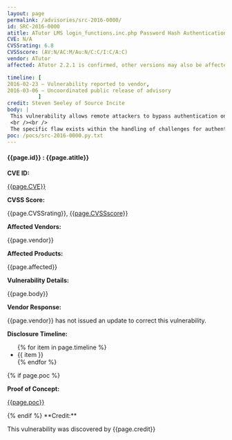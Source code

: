 ```yaml
---
layout: page
permalink: /advisories/src-2016-0000/
id: SRC-2016-0000
atitle: ATutor LMS login_functions.inc.php Password Hash Authentication Bypass Vulnerability
CVE: N/A
CVSSrating: 6.8
CVSSscore: (AV:N/AC:M/Au:N/C:C/I:C/A:C)
vendor: ATutor
affected: ATutor 2.2.1 is confirmed, other versions may also be affected.

timeline: [
2016-02-23 – Vulnerability reported to vendor,
2016-03-06 – Uncoordinated public release of advisory
          ]
credit: Steven Seeley of Source Incite
body: |
 This vulnerability allows remote attackers to bypass authentication on vulnerable installations of ATutor. User interaction is not required to exploit this vulnerability.
 <br /><br />
 The specific flaw exists within the handling of challenges for authentication. The implementation of the challenge allows an attacker to authenticate to the system if they have possession of the password hash but not the password for a user. An attacker can leverage this vulnerability in conjunction with other vulnerabilities to bypass authentication.
poc: /pocs/src-2016-0000.py.txt
---
```


<h4><b>{{page.id}} : {{page.atitle}}</b></h4>

**CVE ID:**
<p class="cn"><a href="https://web.nvd.nist.gov/view/vuln/detail?vulnId={{page.CVE}}">{{page.CVE}}</a></p>

**CVSS Score:**
<p class="cn">{{page.CVSSrating}}, <a href="https://nvd.nist.gov/cvss/v2-calculator?vector={{page.CVSSscore}}">{{page.CVSSscore}}</a></p>

**Affected Vendors:**
<p class="cn">{{page.vendor}}</p>

**Affected Products:**
<p class="cn">{{page.affected}}</p>

**Vulnerability Details:**
<p class="cn">{{page.body}}</p>

**Vendor Response:**
<p class="cn">{{page.vendor}} has not issued an update to correct this vulnerability.</p>

**Disclosure Timeline:**
<ul class="cn">
{% for item in page.timeline %}
  <li>{{ item }}</li>
{% endfor %}
</ul>
{% if page.poc %}

**Proof of Concept:**
<p class="cn"><a href="{{page.poc}}">{{page.poc}}</a></p>
{% endif %}
**Credit:**
<p class="cn">This vulnerability was discovered by {{page.credit}}</p>
